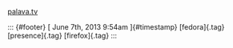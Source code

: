 [palava.tv](%20https://t.umblr.com/redirect?z=https%3A%2F%2Fpalava.tv%2F&t=MmM2ZTA5OTVlMDBiZTMyYmY4ZTg2NjM0ZmM3ODgwZDkxNzBkNjhjOCwzbDVGcmI4Yw%3D%3D&b=t%3Af-JKqRHWTpWK1DKXwqj3Yg&p=https%3A%2F%2Fdummdida.tumblr.com%2Fpost%2F52366862458%2Fpalavatv&m=1)

::: {#footer}
[ June 7th, 2013 9:54am ]{#timestamp} [fedora]{.tag} [presence]{.tag}
[firefox]{.tag}
:::

